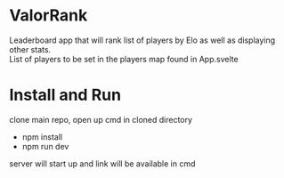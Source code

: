 # ValorRank

Leaderboard app that will rank list of players by Elo as well as displaying other stats.
<br>
List of players to be set in the players map found in App.svelte

# Install and Run
clone main repo, open up cmd in cloned directory
- npm install
- npm run dev

server will start up and link will be available in cmd

